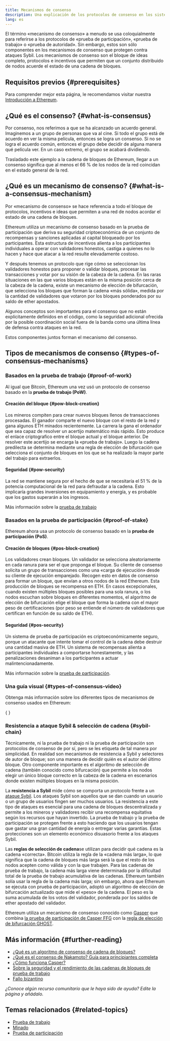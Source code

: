 ```yaml
---
title: Mecanismos de consenso
description: Una explicación de los protocolos de consenso en los sistemas distribuidos y de su función en Ethereum.
lang: es
---
```


El término «mecanismo de consenso» a menudo se usa coloquialmente para referirse a los protocolos de «prueba de participación», «prueba de trabajo» o «prueba de autoridad». Sin embargo, estos son sólo componentes en los mecanismos de consenso que protegen contra ataques Sybil. Los mecanismos de consenso son el bloque de ideas completo, protocolos e incentivos que permiten que un conjunto distribuido de nodos acuerde el estado de una cadena de bloques.

## Requisitos previos \{#prerequisites}

Para comprender mejor esta página, le recomendamos visitar nuestra [Introducción a Ethereum](/developers/docs/intro-to-ethereum/).

## ¿Qué es el consenso? \{#what-is-consensus}

Por consenso, nos referimos a que se ha alcanzado un acuerdo general. Imaginemos a un grupo de personas que va al cine. Si todo el grupo está de acuerdo en ver la misma película, entonces se logra un consenso. Si no se logra el acuerdo común, entonces el grupo debe decidir de alguna manera qué película ver. En un caso extremo, el grupo se acabará dividiendo.

Trasladado este ejemplo a la cadena de bloques de Ethereum, llegar a un consenso significa que al menos el 66 % de los nodos de la red coincidan en el estado general de la red.

## ¿Qué es un mecanismo de consenso? \{#what-is-a-consensus-mechanism}

Por «mecanismo de consenso» se hace referencia a todo el bloque de protocolos, incentivos e ideas que permiten a una red de nodos acordar el estado de una cadena de bloques.

Ethereum utiliza un mecanismo de consenso basado en la prueba de participación que deriva su seguridad criptoeconómica de un conjunto de recompensas y sanciones aplicadas al capital bloqueado por los participantes. Esta estructura de incentivos alienta a los participantes individuales a operar con validadores honestos, castiga a quienes no lo hacen y hace que atacar a la red resulte elevadamente costoso.

Y después tenemos un protocolo que rige cómo se seleccionan los validadores honestos para proponer o validar bloques, procesar las transacciones y votar por su visión de la cabeza de la cadena. En las raras situaciones en las que varios bloques están en la misma posición cerca de la cabeza de la cadena, existe un mecanismo de elección de bifurcación, que selecciona los bloques que forman la cadena «más sólida», medida por la cantidad de validadores que votaron por los bloques ponderados por su saldo de ether apostados.

Algunos conceptos son importantes para el consenso que no están explícitamente definidos en el código, como la seguridad adicional ofrecida por la posible coordinación social fuera de la banda como una última línea de defensa contra ataques en la red.

Estos componentes juntos forman el mecanismo del consenso.

## Tipos de mecanismos de consenso \{#types-of-consensus-mechanisms}

### Basados en la prueba de trabajo \{#proof-of-work}

Al igual que Bitcoin, Ethereum una vez usó un protocolo de consenso basado en la **prueba de trabajo (PoW)**.

#### Creación del bloque \{#pow-block-creation}

Los mineros compiten para crear nuevos bloques llenos de transacciones procesadas. El ganador comparte el nuevo bloque con el resto de la red y gana algunos ETH minados recientemente. La carrera la gana el ordenador que sea capaz de resolver un acertijo matemático más rápido. Esto produce el enlace criptografico entre el bloque actual y el bloque anterior. De resolver este acertijo se encarga la «prueba de trabajo». Luego la cadena predilecta se determina mediante una regla de elección de bifurcación que selecciona el conjunto de bloques en los que se ha realizado la mayor parte del trabajo para extraerlos.

#### Seguridad \{#pow-security}

La red se mantiene segura por el hecho de que se necesitaría el 51 % de la potencia computacional de la red para defraudar a la cadena. Esto implicaría grandes inversiones en equipamiento y energía, y es probable que los gastos superarán a los ingresos.

Más información sobre la [prueba de trabajo](/developers/docs/consensus-mechanisms/pow/)

### Basados en la prueba de participación \{#proof-of-stake}

Ethereum ahora usa un protocolo de consenso basado en la **prueba de participación (PoS)**.

#### Creación de bloques \{#pos-block-creation}

Los validadores crean bloques. Un validador se selecciona aleatoriamente en cada ranura para ser el que proponga el bloque. Su cliente de consenso solicita un grupo de transacciones como una «carga de ejecución» desde su cliente de ejecución emparejado. Recogen esto en datos de consenso para formar un bloque, que envían a otros nodos de la red Ethereum. Esta producción de bloques se recompensa en ETH. En casos excepcionales, cuando existen múltiples bloques posibles para una sola ranura, o los nodos escuchan sobre bloques en diferentes momentos, el algoritmo de elección de bifurcación elige el bloque que forma la cadena con el mayor peso de certificaciones (por peso se entiende el número de validadores que certifican en función de su saldo de ETH).

#### Seguridad \{#pos-security}

Un sistema de prueba de participación es criptoeconómicamente seguro, porque un atacante que intente tomar el control de la cadena debe destruir una cantidad masiva de ETH. Un sistema de recompensas alienta a participantes individuales a comportarse honestamente, y las penalizaciones desaniman a los participantes a actuar malintencionadamente.

Más información sobre la [prueba de participación](/developers/docs/consensus-mechanisms/pos/).

### Una guía visual \{#types-of-consensus-video}

Obtenga más información sobre los diferentes tipos de mecanismos de consenso usados en Ethereum:

{
	<YouTube id="ojxfbN78WFQ" />
}

### Resistencia a ataque Sybil & selección de cadena \{#sybil-chain}

Técnicamente, ni la prueba de trabajo ni la prueba de participación son protocolos de consenso de por sí, pero se les etiqueta de tal manera por simplicidad. En realidad son mecanismos de resistencia a Sybil y selectores de autor de bloque; son una manera de decidir quién es el autor del último bloque. Otro componente importante es el algoritmo de selección de cadena (también conocido como bifurcación) que permite a los nodos elegir un único bloque correcto en la cabeza de la cadena en escenarios donde existen múltiples bloques en la misma posición.

La **resistencia a Sybil** mide cómo se comporta un protocolo frente a un [ataque Sybil](https://wikipedia.org/wiki/Sybil_attack). Los ataques Sybil son aquellos que se dan cuando un usuario o un grupo de usuarios fingen ser muchos usuarios. La resistencia a este tipo de ataques es esencial para una cadena de bloques descentralizada y permite a los mineros y validadores recibir una recompensa equitativa según los recursos que hayan invertido. La prueba de trabajo y la prueba de participación se protegen frente a esto haciendo que los usuarios tengan que gastar una gran cantidad de energía o entregar varias garantías. Estas protecciones son un elemento económico disuasorio frente a los ataques Sybil.

Las **reglas de selección de cadena**se utilizan para decidir qué cadena es la cadena «correcta». Bitcoin utiliza la regla de la «cadena más larga», lo que significa que la cadena de bloques más larga será la que el resto de los nodos acepten como válida y con la que trabajen. Para las cadenas de prueba de trabajo, la cadena más larga viene determinada por la dificultad total de la prueba de trabajo acumulativa de las cadenas. Ethereum también solía usar la regla de la cadena más larga; sin embargo, ahora que Ethereum se ejecuta con prueba de participación, adoptó un algoritmo de elección de bifurcación actualizado que mide el «peso» de la cadena. El peso es la suma acumulada de los votos del validador, ponderada por los saldos de ether apostado del validador.

Ethereum utiliza un mecanismo de consenso conocido como [Gasper](/developers/docs/consensus-mechanisms/pos/gasper/) que combina [la prueba de participación de Casper FFG](https://arxiv.org/abs/1710.09437) con la [regla de elección de bifurcación GHOST](https://arxiv.org/abs/2003.03052).

## Más información \{#further-reading}

- [¿Qué es un algoritmo de consenso de cadena de bloques?](https://academy.binance.com/en/articles/what-is-a-blockchain-consensus-algorithm)
- [¿Qué es el consenso de Nakamoto? Guía para principiantes completa](https://blockonomi.com/nakamoto-consensus/)
- [¿Cómo funciona Casper?](https://medium.com/unitychain/intro-to-casper-ffg-9ed944d98b2d)
- [Sobre la seguridad y el rendimiento de las cadenas de bloques de prueba de trabajo](https://eprint.iacr.org/2016/555.pdf)
- [Fallo bizantino](https://en.wikipedia.org/wiki/Byzantine_fault)

_¿Conoce algún recurso comunitario que le haya sido de ayuda? Edite la página y añádalo._

## Temas relacionados \{#related-topics}

- [Prueba de trabajo](/developers/docs/consensus-mechanisms/pow/)
- [Minado](/developers/docs/consensus-mechanisms/pow/mining/)
- [Prueba de participación](/developers/docs/consensus-mechanisms/pos/)

